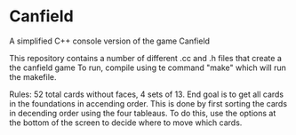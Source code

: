 # Canfield
 A simplified C++ console version of the game Canfield

This repository contains a number of different .cc and .h files that create a the canfield game
To run, compile using te command "make" which will run the makefile.

Rules:
52 total cards without faces, 4 sets of 13.
End goal is to get all cards in the foundations in accending order.
This is done by first sorting the cards in decending order using the four tableaus.
To do this, use the options at the bottom of the screen to decide where to move which cards.
